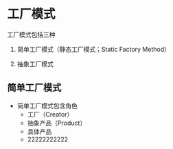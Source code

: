 # 工厂模式

工厂模式包括三种

1. 简单工厂模式（静态工厂模式；Static Factory Method）


3. 抽象工厂模式

## 简单工厂模式

* 简单工厂模式包含角色
  * 工厂（Creator）
  * 抽象产品（Product）
  * 具体产品
  * 22222222222



